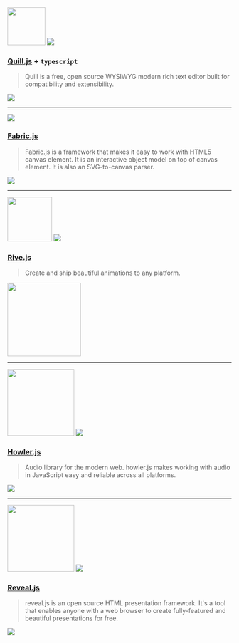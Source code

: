 
<img width="85" src="https://camo.githubusercontent.com/3e9a6019c30cfb802c984ae1ea64d738cdf02ccc8136ea8778d3d1f1510ae64b/68747470733a2f2f7175696c6c6a732e636f6d2f6173736574732f696d616765732f6c6f676f2e737667">
<img src="https://img.shields.io/github/stars/quilljs/quill?style=social" />

### [Quill.js](https://github.com/quilljs/quill) + `typescript`
> Quill is a free, open source WYSIWYG  modern rich text editor built for compatibility and extensibility.

<a href="https://codesandbox.io/s/react-aptor--quill-iqwcd"><img src="https://codesandbox.io/static/img/play-codesandbox.svg"></a>

--- 

<img src="https://img.shields.io/github/stars/fabricjs/fabric.js?style=social" />

### [Fabric.js](http://fabricjs.com)

> Fabric.js is a framework that makes it easy to work with HTML5 canvas element. It is an interactive object model on top of canvas element. It is also an SVG-to-canvas parser.   

<a href="https://codesandbox.io/s/react-aptor--fabric-hp50c"><img src="https://codesandbox.io/static/img/play-codesandbox.svg"></a>

--- 

<img width="100" src="https://cdn.rive.app/icons/rive_logo_black.svg">
<img src="https://img.shields.io/github/stars/rive-app/rive-wasm?style=social" />  

### [Rive.js](https://rive.app)

> Create and ship beautiful animations to any platform. 

<a href="https://stackblitz.com/edit/react-aptor-rivejs"><img width="165" src="https://developer.stackblitz.com/img/logo.svg"></a>

---

<img width="150" src="https://howlerjs.com/assets/images/logo.svg">
<img src="https://img.shields.io/github/stars/goldfire/howler.js?style=social" />  

### [Howler.js](https://howlerjs.com) 

> Audio library for the modern web.
howler.js makes working with audio in JavaScript easy and reliable across all platforms. 

<a href="https://codesandbox.io/s/react-aptor--howler-4o8t4"><img src="https://codesandbox.io/static/img/play-codesandbox.svg"></a>

---

<img width="150" src="https://revealjs.com/images/logo/reveal-black-text.svg">
<img src="https://img.shields.io/github/stars/hakimel/reveal.js?style=social" />

### [Reveal.js](https://revealjs.com) 

> reveal.js is an open source HTML presentation framework. It's a tool that enables anyone with a web browser to create fully-featured and beautiful presentations for free.
 
<a href="https://codesandbox.io/s/react-aptor--reveal-dwrke"><img src="https://codesandbox.io/static/img/play-codesandbox.svg"></a>
